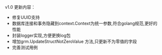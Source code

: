 v1.0
更新内容：
 - 修复UUID支持
 - 数据库连接和事务隐藏到context.Context为统一参数,符合golang规范,更好的性能
 - 封装logger实现,方便更换log包
 - 增加grm.UpdateStructNotZeroValue 方法,只更新不为零值的字段
 - 完善测试用例 
